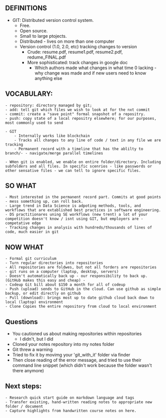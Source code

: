 ## DEFINITIONS

- GIT: Distributed version control system. 
    - Free. 
    - Open source. 
    - Small to large ptojects.
    - Distributed - lives on more than one computer
    - Version control (1.0, 2.0, etc) tracking changes to version
        - Crude: resume.pdf, resume1.pdf, resume2.pdf, redume_FINAL.pdf
        - More sophisticated: track changes in google doc
            - Which authors made what changes in what time
            0 lacking - why change was made and if new users need to know anything else


## VOCABULARY:

    - repository: directory managed by git; 
    - add: tell git which files we wish to look at for the nxt commit
    - commit: create a "save point" formal snapshot of a repositry.
    - push: copy state of a local repositry elsewhere; for our purposes, most commonly used to send

    - GIT 
        - Internally works like blockchain
        - Tracks all changes to any line of code / text in any file we are tracking
        - Permanent record with a timeline that has the ablilty to branch/- - navigate/merge parallel timelines

    - WHen git is enabled, we enable on entire folder/directory. Including subfolders and all files. In specific scenrios - like passwords or other sensative files - we can tell to ignore specific files.

## SO WHAT
    - Most interested in the permanent record part. Commits at good points - mess something up, can roll back.
    - Large trend in Data Science is adpoting methods, tools, and workflows that are extablished best practices in software engineering. 
    - DS practitionares uning SE workflows (new trent) a lot of your competition doesn't know / isnt using GIT, but employers are - competative edge
    - Tracking changes in analysis with hundreds/thousands of lines of code, much easier in git 

## NOW WHAT
    - Formal git curriculum
    - Turn regular directories into repositories
    - All repositories are foldwes, but not all forders are repositories
    - git runs on a computer (laptop, desktop, servers)
    - Doesn't automatically back up - our responsibility to back up. (GitHub makes this easy and cheap) - 
    - Codeup Git bill about $150 a month for all of codeup 
    - Push (upload) sends to GitHub in the cloud. Can use github as simple backup, or edit directly on github
    - Pull (download): brings most up to date github cloud back down to local (laptop) environment
    - Clone Copies the entire repository from cloud to local environment

## Questions
- You cautioned us about making repositories within repositories
    - I didn't, but I did
- Cloned your notes repository into my notes folder
- Git threw a warning
- Tried to fix it by movimg your 'git_with_it' folder via finder
- Then close reading of the error message, and tried to use their command line snippet (which didn't work because the folder wasn't there anymore)

## Next steps:
    - Research quick start guide on markdown language and tags
    - Transfer existing, hand-written reading notes to appropriate new folder / document
    - Capture highlights from handwritten course notes on here.

    